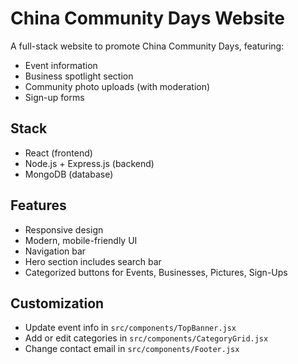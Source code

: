 # China Community Days Website

A full-stack website to promote China Community Days, featuring:
- Event information
- Business spotlight section
- Community photo uploads (with moderation)
- Sign-up forms

## Stack
- React (frontend)
- Node.js + Express.js (backend)
- MongoDB (database)

## Features
- Responsive design
- Modern, mobile-friendly UI
- Navigation bar
- Hero section includes search bar
- Categorized buttons for Events, Businesses, Pictures, Sign-Ups

## Customization
- Update event info in `src/components/TopBanner.jsx`
- Add or edit categories in `src/components/CategoryGrid.jsx`
- Change contact email in `src/components/Footer.jsx`